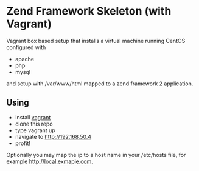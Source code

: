 # Zend Framework Skeleton (with Vagrant)
Vagrant box based setup that installs a virtual machine running CentOS
configured with 

* apache
* php
* mysql
      
and setup with /var/www/html mapped to a zend framework 2 application. 

## Using

- install [vagrant](http://www.vagrantup.com)
- clone this repo
- type vagrant up
- navigate to http://192.168.50.4 
- profit!

Optionally you may map the ip to a host name in your /etc/hosts file,
for example http://local.exmaple.com.
